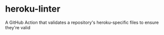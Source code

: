 # heroku-linter
A GitHub Action that validates a repository's heroku-specific files to ensure they're valid
